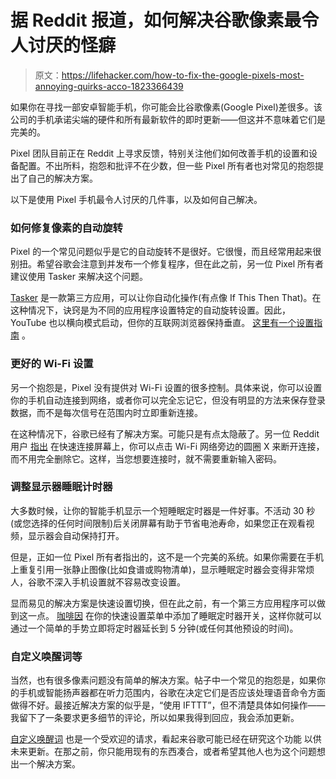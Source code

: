 # 据 Reddit 报道，如何解决谷歌像素最令人讨厌的怪癖

> 原文：<https://lifehacker.com/how-to-fix-the-google-pixels-most-annoying-quirks-acco-1823366439>

如果你在寻找一部安卓智能手机，你可能会比谷歌像素(Google Pixel)差很多。该公司的手机承诺尖端的硬件和所有最新软件的即时更新——但这并不意味着它们是完美的。



Pixel 团队目前正在 Reddit 上寻求反馈，特别关注他们如何改善手机的设置和设备配置。不出所料，抱怨和批评不在少数，但一些 Pixel 所有者也对常见的抱怨提出了自己的解决方案。

以下是使用 Pixel 手机最令人讨厌的几件事，以及如何自己解决。

### 如何修复像素的自动旋转

Pixel 的一个常见问题似乎是它的自动旋转不是很好。它很慢，而且经常用起来很别扭。希望谷歌会注意到并发布一个修复程序，但在此之前，另一位 Pixel 所有者建议使用 Tasker 来解决这个问题。

[Tasker](https://lifehacker.com/android-automation-showdown-ifttt-vs-tasker-1781835294) 是一款第三方应用，可以让你自动化操作(有点像 If This Then That)。在这种情况下，诀窍是为不同的应用程序设置特定的自动旋转设置。因此，YouTube 也以横向模式启动，但你的互联网浏览器保持垂直。 [这里有一个设置指南](https://forum.xda-developers.com/u/tasker-tips-tricks/auto-rotate-screen-specific-apps-t3308039) 。

### 更好的 Wi-Fi 设置

另一个抱怨是，Pixel 没有提供对 Wi-Fi 设置的很多控制。具体来说，你可以设置你的手机自动连接到网络，或者你可以完全忘记它，但没有明显的方法来保存登录数据，而不是每次信号在范围内时立即重新连接。

在这种情况下，谷歌已经有了解决方案。可能只是有点太隐蔽了。另一位 Reddit 用户 [指出](https://www.reddit.com/r/GooglePixel/comments/80flkq/collecting_feedback_related_to_settings_and/duwtwjg/) 在快速连接屏幕上，你可以点击 Wi-Fi 网络旁边的圆圈 X 来断开连接，而不用完全删除它。这样，当您想要连接时，就不需要重新输入密码。

### 调整显示器睡眠计时器

大多数时候，让你的智能手机显示一个短睡眠定时器是一件好事。不活动 30 秒(或您选择的任何时间限制)后关闭屏幕有助于节省电池寿命，如果您正在观看视频，显示器会自动保持打开。

但是，正如一位 Pixel 所有者指出的，这不是一个完美的系统。如果你需要在手机上重复引用一张静止图像(比如食谱或购物清单)，显示睡眠定时器会变得非常烦人，谷歌不深入手机设置就不容易改变设置。

显而易见的解决方案是快速设置切换，但在此之前，有一个第三方应用程序可以做到这一点。 [咖啡因](https://play.google.com/store/apps/details?id=xyz.omnicron.caffeinate) 在你的快速设置菜单中添加了睡眠定时器开关，这样你就可以通过一个简单的手势立即将定时器延长到 5 分钟(或任何其他预设的时间)。

### 自定义唤醒词等

当然，也有很多像素问题没有简单的解决方案。帖子中一个常见的抱怨是，如果你的手机或智能扬声器都在听力范围内，谷歌在决定它们是否应该处理语音命令方面做得不好。最接近解决方案的似乎是，“使用 IFTTT”，但不清楚具体如何操作——我留下了一条要求更多细节的评论，所以如果我得到回应，我会添加更新。

[自定义唤醒词](https://www.reddit.com/r/GooglePixel/comments/80flkq/collecting_feedback_related_to_settings_and/duwiggp/) 也是一个受欢迎的请求，看起来谷歌可能已经在研究这个功能 以供未来更新。在那之前，你只能用现有的东西凑合，或者希望其他人也为这个问题想出一个解决方案。